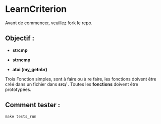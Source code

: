 # LearnCriterion



Avant de commencer, veuillez fork le repo.



## Objectif :

- **strcmp**

- **strncmp**

- **atoi (my_getnbr)**

Trois Fonction simples, sont à faire ou à re faire, les fonctions doivent être créé dans un fichier dans **src/** .
Toutes les **fonctions** doivent être prototypées.

## Comment tester :

`make tests_run`
